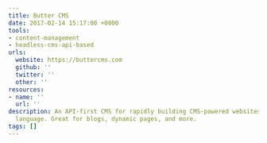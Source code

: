 ```yaml
---
title: Butter CMS
date: 2017-02-14 15:17:00 +0000
tools:
- content-management
- headless-cms-api-based
urls:
  website: https://buttercms.com
  github: ''
  twitter: ''
  other: ''
resources:
- name: ''
  url: ''
description: An API-first CMS for rapidly building CMS-powered websites in any programming
  language. Great for blogs, dynamic pages, and more.
tags: []
---
```

